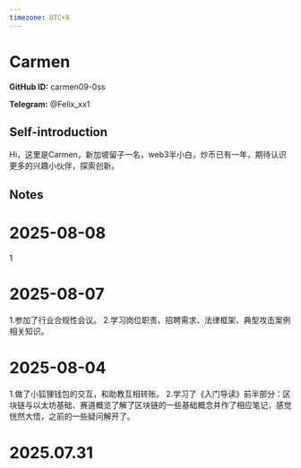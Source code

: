 ```yaml
---
timezone: UTC+8
---
```


# Carmen

**GitHub ID:** carmen09-0ss

**Telegram:** @Felix_xx1

## Self-introduction

Hi，这里是Carmen，新加坡留子一名，web3半小白，炒币已有一年，期待认识更多的兴趣小伙伴，探索创新。

## Notes

<!-- Content_START -->
# 2025-08-08

1

# 2025-08-07

1.参加了行业合规性会议。
2.学习岗位职责、招聘需求、法律框架、典型攻击案例相关知识。

# 2025-08-04

1.做了小狐狸钱包的交互，和助教互相转账。
2.学习了《入门导读》前半部分：区块链与以太坊基础、赛道概览了解了区块链的一些基础概念并作了相应笔记，感觉恍然大悟，之前的一些疑问解开了。


# 2025.07.31


<!-- Content_END -->

